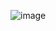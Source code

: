![image](https://github.com/Guilherme87Martins/Projeto-Integrador-Analise-do-Consumo-do-Caf-/assets/111703794/dc264d59-a5c8-4d02-be5c-c84cb8ba49f5)
